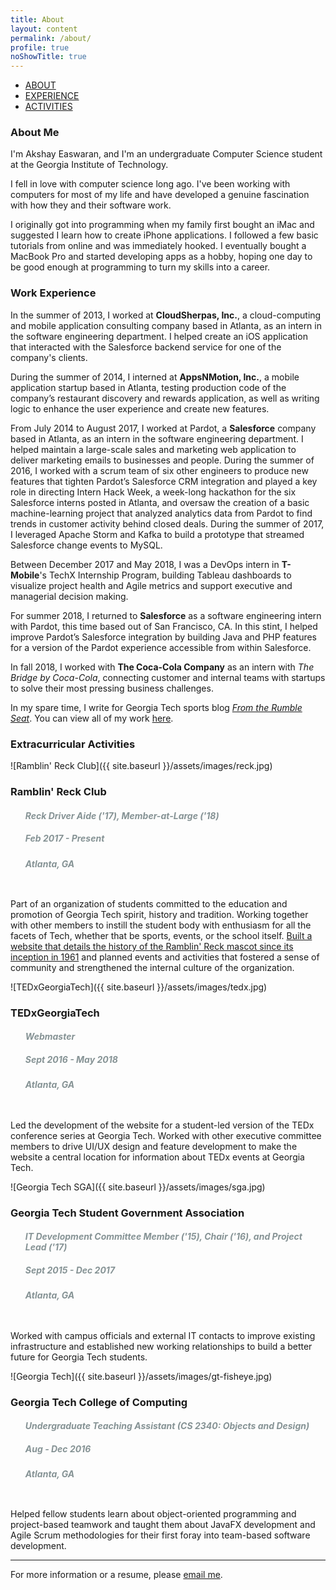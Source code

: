 ```yaml
---
title: About
layout: content
permalink: /about/
profile: true
noShowTitle: true
---
```


<div id="nav">
    <ul>
    <li><a href="#about">ABOUT</a></li>
    <li><a href="#work-experience">EXPERIENCE</a></li>
    <li><a href="#extracurriculars">ACTIVITIES</a></li>
    </ul>
</div>

### <a name="about"></a>About Me
I'm Akshay Easwaran, and I'm an undergraduate Computer Science student at the Georgia Institute of Technology.

I fell in love with computer science long ago. I've been working with computers for most of my life and have developed a genuine fascination with how they and their software work.

I originally got into programming when my family first bought an iMac and suggested I learn how to create iPhone applications. I followed a few basic tutorials from online and was immediately hooked. I eventually bought a MacBook Pro and started developing apps as a hobby, hoping one day to be good enough at programming to turn my skills into a career.

### <a name="work-experience"></a>Work Experience
In the summer of 2013, I worked at **CloudSherpas, Inc.**, a cloud-computing and mobile application consulting company based in Atlanta, as an intern in the software engineering department. I helped create an iOS application that interacted with the Salesforce backend service for one of the company's clients.

During the summer of 2014, I interned at **AppsNMotion, Inc.**, a mobile application startup based in Atlanta, testing production code of the company’s restaurant discovery and rewards application, as well as writing logic to enhance the user experience and create new features.

From July 2014 to August 2017, I worked at Pardot, a **Salesforce** company based in Atlanta, as an intern in the software engineering department. I helped maintain a large-scale sales and marketing web application to deliver marketing emails to businesses and people. During the summer of 2016, I worked with a scrum team of six other engineers to produce new features that tighten Pardot’s Salesforce CRM integration and played a key role in directing Intern Hack Week, a week-long hackathon for the six Salesforce interns posted in Atlanta, and oversaw the creation of a basic machine-learning project that analyzed analytics data from Pardot to find trends in customer activity behind closed deals. During the summer of 2017, I leveraged Apache Storm and Kafka to build a prototype that streamed Salesforce change events to MySQL.

Between December 2017 and May 2018, I was a DevOps intern in **T-Mobile**'s TechX Internship Program, building Tableau dashboards to visualize project health and Agile metrics and support executive and managerial decision making.

For summer 2018, I returned to **Salesforce** as a software engineering intern with Pardot, this time based out of San Francisco, CA. In this stint, I helped improve Pardot’s Salesforce integration by building Java and PHP features for a version of the Pardot experience accessible from within Salesforce.

In fall 2018, I worked with **The Coca-Cola Company** as an intern with _The Bridge by Coca-Cola_, connecting customer and internal teams with startups to solve their most pressing business challenges.

In my spare time, I write for Georgia Tech sports blog _[From the Rumble Seat](https://fromtherumbleseat.com/)_. You can view all of my work [here](https://fromtherumbleseat.com/authors/akeaswaran).

### <a name="extracurriculars"></a>Extracurricular Activities
![Ramblin' Reck Club]({{ site.baseurl }}/assets/images/reck.jpg)

<h3 style="margin-bottom:0px;">Ramblin' Reck Club</h3>
<ul style="list-style:none;list-style-type: none;margin: 0;padding-bottom:10px;">
<li><h4 style="color:#869395 !important"><i>Reck Driver Aide ('17), Member-at-Large ('18)</i></h4></li>
<li><h5 style="color:#869395 !important">Feb 2017 - Present</h5></li>
<li><h5 style="color:#869395 !important">Atlanta, GA</h5></li>
</ul>

Part of an organization of students committed to the education and promotion of Georgia Tech spirit, history and tradition. Working together with other members to instill the student body with enthusiasm for all the facets of Tech, whether that be sports, events, or the school itself. <a href="https://reckclub.org/reckhistory">Built a website that details the history of the Ramblin' Reck mascot since its inception in 1961</a> and planned events and activities that fostered a sense of community and strengthened the internal culture of the organization.

![TEDxGeorgiaTech]({{ site.baseurl }}/assets/images/tedx.jpg)
<h3 style="margin-bottom:0px;">TEDxGeorgiaTech</h3>
<ul style="list-style:none;list-style-type: none;margin: 0;padding-bottom:10px;">
<li><h4 style="color:#869395 !important"><i>Webmaster</i></h4></li>
<li><h5 style="color:#869395 !important">Sept 2016 - May 2018</h5></li>
<li><h5 style="color:#869395 !important">Atlanta, GA</h5></li>
</ul>

Led the development of the website for a student-led version of the TEDx conference series at Georgia Tech. Worked with other executive committee members to drive UI/UX design and feature development to make the website a central location for information about TEDx events at Georgia Tech.

![Georgia Tech SGA]({{ site.baseurl }}/assets/images/sga.jpg)
<h3 style="margin-bottom:0px;">Georgia Tech Student Government Association</h3>
<ul style="list-style:none;list-style-type: none;margin: 0;padding-bottom:10px;">
<li><h4 style="color:#869395 !important"><i>IT Development Committee Member ('15), Chair ('16), and Project Lead ('17)</i></h4></li>
<li><h5 style="color:#869395 !important">Sept 2015 - Dec 2017</h5></li>
<li><h5 style="color:#869395 !important">Atlanta, GA</h5></li>
</ul>

Worked with campus officials and external IT contacts to improve existing infrastructure and established new working relationships to build a better future for Georgia Tech students.

![Georgia Tech]({{ site.baseurl }}/assets/images/gt-fisheye.jpg)
<h3 style="margin-bottom:0px;">Georgia Tech College of Computing</h3>
<ul style="list-style:none;list-style-type: none;margin: 0;padding-bottom:10px;">
<li><h4 style="color:#869395 !important"><i>Undergraduate Teaching Assistant (CS 2340: Objects and Design)</i></h4></li>
<li><h5 style="color:#869395 !important">Aug - Dec 2016</h5></li>
<li><h5 style="color:#869395 !important">Atlanta, GA</h5></li>
</ul>

Helped fellow students learn about object-oriented programming and project-based teamwork and taught them about JavaFX development and Agile Scrum methodologies for their first foray into team-based software development.

---

For more information or a resume, please [email me](mailto:akeaswaran@gatech.edu).

